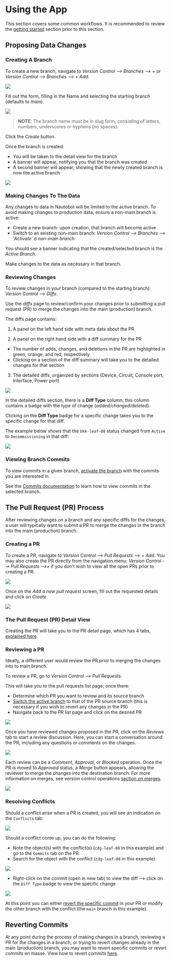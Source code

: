 # Using the App

This section covers some common workflows. It is recommended to review the [getting started](../app_getting_started.md) section prior to this section.

## Proposing Data Changes

### Creating A Branch

To create a new branch, navigate to *Version Control --> Branches --> +* or *Version Control --> Branches --> + Add*.

![](../images/creating-a-branch.png)

Fill out the form, filling in the Name and selecting the starting branch (defaults to *main*).

![](../images/add-a-new-branch-form.png)

> **NOTE**: The branch name must be in slug form, consisting of letters, numbers, underscores or hyphens (no spaces).

Click the *Create* button.

Once the branch is created:

* You will be taken to the detail view for the branch
* A banner will appear, notifying you that the branch was created
* A second banner will appear, showing that the newly created branch is now the active branch

![](../images/branch-detail-page.png)

### Making Changes To The Data

Any changes to data in Nautobot will be limited to the active branch. To avoid making changes to production data, ensure a non-main branch is active:

* Create a new branch: upon creation, that branch will become active
* Switch to an existing non-main branch: *Version Control --> Branches --> 'Activate' a non-main branch*

[](../images/activate-non-main-branch.png)

You should see a banner indicating that the created/selected branch is the *Active Branch*.

[](../images/active-branch-banner.png)

Make changes to the data as necessary in that branch.

### Reviewing Changes

To review changes in your branch (compared to the starting branch): *Version Control --> Diffs*.

Use the *diffs* page to review/confirm your changes prior to submitting a pull request (PR) to merge the changes into the main (production) branch.

The diffs page contains:

1. A panel on the left hand side with meta data about the PR
   
2. A panel on the right hand side with a diff summary for the PR

  * The number of adds, changes, and deletions in the PR are highlighted in green, orange, and red, respectively
  * Clicking on a section of the diff summary will take you to the detailed changes for that section

3. The detailed diffs, organized by sections (Device, Circuit, Console port, Interface, Power port)

![](../images/diffs-from-starting-branch.png)

In the detailed diffs section, there is a **Diff Type** column; this column contains a badge with the type of change (*added/changed/deleted*).

Clicking on the **Diff Type** badge for a specific change takes you to the specific change for that diff.

The example below shows that the `bkk-leaf-08` status changed from `Active` to `Decommissioning` in that diff:

![](../images/diff-info-from-pr-detail-page.png)


### Viewing Branch Commits

To view commits in a given branch, [activate the branch](../version-control-operations.md#switching-branches) with the commits you are interested in. 

See the [Commits documentation](../version-control-operations.md#commits) to learn how to view commits in the selected branch. 

## The Pull Request (PR) Process

After reviewing changes on a branch and any specific diffs for the changes, a user will typically want to submit a PR to merge the changes in the branch into the main (production) branch.

### Creating a PR

To create a PR, navigate to  *Version Control --> Pull Requests --> + Add*. You may also create the PR directly from the navigation menu: *Version Control --> Pull Requests -->+* if you don't wish to view all the open PRs prior to creating a PR.

![](../images/create-a-pr.png)

Once on the *Add a new pull request* screen, fill out the requested details and click on *Create*

![](../images/add-new-pr-page.png)

### The Pull Request (PR) Detail View

Creating the PR will take you to the PR detail page, which has 4 tabs, [explained here](../version-control-operations.md#pull-request-view).

### Reviewing a PR 

Ideally, a different user would review the PR prior to merging the changes into to main branch. 

To review a PR, go to *Version Control --> Pull Requests*.

This will take you to the pull requests list page; once there:

* Determine which PR you want to review and its source branch
* [Switch the active branch](../version-control-operations.md#switching-branches) to that of the PR source branch (this is necessary if you wish to revert any changes in the PR)
* Navigate back to the PR list page and click on the desired PR

![](../images/pr-list-page.png)

Once you have reviewed changes proposed in the PR, click on the *Reviews* tab to start a review discussion. 
Here, you can start a conversation around the PR, including any questions or comments on the changes.

![](../images/start-pr-review.png)

Each review can be a *Comment*, *Approval*, or *Blocked* operation. 
Once the PR is moved to *Approved* status, a *Merge* button appears, allowing the reviewer to merge the changes into the destination branch.
For more information on merges, see version control operations [section on merges](../version-control-operations.md#merges).

![](../images/pr-review-conversation.png)

### Resolving Conflicts

Should a conflict arise when a PR is created, you will see an indication on the `Conflicts` tab:

![](../images/pr-with-conflict.png)

Should a conflict come up, you can do the following:

* Note the object(s) with the conflict(s) (`cdg-leaf-08` in this example) and go to the `Commits` tab on the PR
* Search for the object with the conflict (`cdg-leaf-08` in this example)
  
![](../images/find-commit-w-conflict.png)

* Right-click on the commit (open in new tab) to view the diff --> click on the `Diff Type` badge to view the specific change

![](../images/view-conflict.png)

At this point you can either [revert the specific commit](../version-control-operations.md#reverting-a-commit) in your PR or modify the other branch with the conflict (the `main` branch in this example).


## Reverting Commits

At any point during the process of making changes in a branch, reviewing a PR for the changes in a branch, or trying to revert changes already in the main (production) branch, you may want to revert specific commits or revert commits en masse. 
View how to revert commits [here](../version-control-operations.md#reverting-a-commit).
